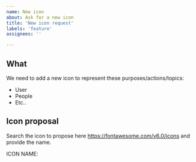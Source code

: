 ```yaml
---
name: New icon
about: Ask for a new icon
title: 'New icon request'
labels: 'feature'
assignees: ''

---
```


<!-- To ask for a new icon, please search the icon from Font Awesome v6 https://fontawesome.com/v6.0/icons -->

## What

We need to add a new icon to represent these purposes/actions/topics:

- User
- People
- Etc..

## Icon proposal

Search the icon to propose here https://fontawesome.com/v6.0/icons and provide the name.

ICON NAME: 
